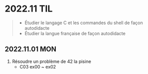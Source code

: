 # 2022.11 TIL
> - Étudier le langage C et les commandes du shell de façon autodidacte 
> - Étudier la langue française de façon autodidacte 

## 2022.11.01 MON
1. Résoudre un problème de 42 la pisine
    - C03 ex00 ~ ex02